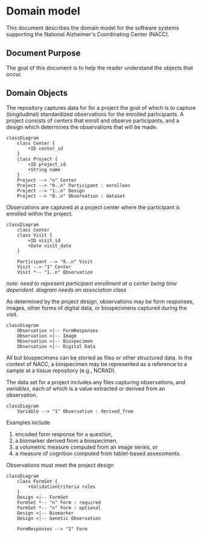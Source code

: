 # Domain model 

This document describes the domain model for the software systems supporting the National Alzheimer's Coordinating Center (NACC).

## Document Purpose

The goal of this document is to help the reader understand the objects that occur.

## Domain Objects

The repository captures data for for a project the goal of which is to capture (longitudinal) standardized observations for the enrolled participants.
A project consists of centers that enroll and observe participants, and a design which determines the observations that will be made.

```mermaid
classDiagram
    class Center {
        +ID center_id
    }
    class Project {
        +ID project_id
        +String name
    }
    Project --> "n" Center
    Project --> "0..n" Participant : enrollees
    Project --> "1..n" Design
    Project --> "0..n" Observation : dataset
```

Observations are captured at a project center where the participant is enrolled within the project.

```mermaid
classDiagram
    class Center
    class Visit {
        +ID visit_id
        +Date visit_date
    }

    Participant --> "0..n" Visit
    Visit --> "1" Center
    Visit *-- "1..n" Observation
```

*note: need to represent participant enrollment at a center being time dependent. diagram needs an association class*

As determined by the project design, observations may be form responses, images, other forms of digital data, or biospecimens captured during the visit.

```mermaid
classDiagram
    Observation <|-- FormResponses
    Observation <|-- Image
    Observation <|-- Biospecimen
    Observation <|-- Digital Data
```

All but biospecimens can be storied as files or other structured data.
In the context of NACC, a biospecimen may be represented as a reference to a sample at a tissue repository (e.g., NCRAD).

The data set for a project includes any files capturing observations, and *variables*, each of which is a value extracted or derived from an observation.

```mermaid
classDiagram
    Variable --> "1" Observation : derived_from
```

Examples include

1.  encoded form response for a question, 
2.  a biomarker derived from a biospecimen,
3.  a volumetric measure computed from an image series, or
4.  a measure of cognition computed from tablet-based assessments.

Observations must meet the project design

```mermaid
classDiagram
    class FormSet {
        +ValidationCriteria rules
    }
    Design <|-- FormSet
    FormSet *-- "n" Form : required 
    FormSet *-- "n" Form : optional
    Design <|-- Biomarker
    Design <|-- Genetic Observation

    FormResponses --> "1" Form
```
